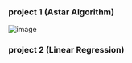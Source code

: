 ### project 1 (Astar Algorithm)
![image](https://github.com/user-attachments/assets/ec4bdc20-c858-492c-b6a7-1ed74e19a756)

### project 2 (Linear Regression)
